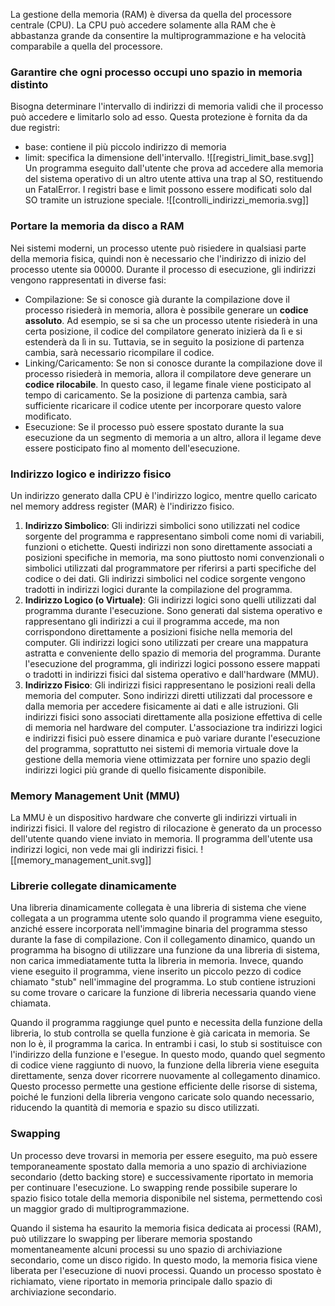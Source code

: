 La gestione della memoria (RAM) è diversa da quella del processore centrale (CPU). La CPU può accedere solamente alla RAM che è abbastanza grande da consentire la multiprogrammazione e ha velocità comparabile a quella del processore.
### Garantire che ogni processo occupi uno spazio in memoria distinto
Bisogna determinare l'intervallo di indirizzi di memoria validi che il processo può accedere e limitarlo solo ad esso. Questa protezione è fornita da da due registri: 
- base: contiene il più piccolo indirizzo di memoria 
- limit: specifica la dimensione dell'intervallo.
![[registri_limit_base.svg]]
Un programma eseguito dall'utente che prova ad accedere alla memoria del sistema operativo di un altro utente attiva una trap al SO, restituendo un FatalError. I registri base e limit possono essere modificati solo dal SO tramite un istruzione speciale.
![[controlli_indirizzi_memoria.svg]]
### Portare la memoria da disco a RAM 
Nei sistemi moderni, un processo utente può risiedere in qualsiasi parte della memoria fisica, quindi non è necessario che l'indirizzo di inizio del processo utente sia 00000. Durante il processo di esecuzione, gli indirizzi vengono rappresentati in diverse fasi:
- Compilazione: Se si conosce già durante la compilazione dove il processo risiederà in memoria, allora è possibile generare un **codice assoluto**. Ad esempio, se si sa che un processo utente risiederà in una certa posizione, il codice del compilatore generato inizierà da lì e si estenderà da lì in su. Tuttavia, se in seguito la posizione di partenza cambia, sarà necessario ricompilare il codice.
- Linking/Caricamento: Se non si conosce durante la compilazione dove il processo risiederà in memoria, allora il compilatore deve generare un **codice rilocabile**. In questo caso, il legame finale viene posticipato al tempo di caricamento. Se la posizione di partenza cambia, sarà sufficiente ricaricare il codice utente per incorporare questo valore modificato.
- Esecuzione: Se il processo può essere spostato durante la sua esecuzione da un segmento di memoria a un altro, allora il legame deve essere posticipato fino al momento dell'esecuzione.
### Indirizzo logico e indirizzo fisico
Un indirizzo generato dalla CPU è l'indirizzo logico, mentre quello caricato nel memory address register (MAR) è l'indirizzo fisico.
1. **Indirizzo Simbolico**: Gli indirizzi simbolici sono utilizzati nel codice sorgente del programma e rappresentano simboli come nomi di variabili, funzioni o etichette. Questi indirizzi non sono direttamente associati a posizioni specifiche in memoria, ma sono piuttosto nomi convenzionali o simbolici utilizzati dal programmatore per riferirsi a parti specifiche del codice o dei dati. Gli indirizzi simbolici nel codice sorgente vengono tradotti in indirizzi logici durante la compilazione del programma.
2. **Indirizzo Logico (o Virtuale)**: Gli indirizzi logici sono quelli utilizzati dal programma durante l'esecuzione. Sono generati dal sistema operativo e rappresentano gli indirizzi a cui il programma accede, ma non corrispondono direttamente a posizioni fisiche nella memoria del computer. Gli indirizzi logici sono utilizzati per creare una mappatura astratta e conveniente dello spazio di memoria del programma. Durante l'esecuzione del programma, gli indirizzi logici possono essere mappati o tradotti in indirizzi fisici dal sistema operativo e dall'hardware (MMU).
3. **Indirizzo Fisico**: Gli indirizzi fisici rappresentano le posizioni reali della memoria del computer. Sono indirizzi diretti utilizzati dal processore e dalla memoria per accedere fisicamente ai dati e alle istruzioni. Gli indirizzi fisici sono associati direttamente alla posizione effettiva di celle di memoria nel hardware del computer. L'associazione tra indirizzi logici e indirizzi fisici può essere dinamica e può variare durante l'esecuzione del programma, soprattutto nei sistemi di memoria virtuale dove la gestione della memoria viene ottimizzata per fornire uno spazio degli indirizzi logici più grande di quello fisicamente disponibile.
### Memory Management Unit (MMU)
La MMU è un dispositivo hardware che converte gli indirizzi virtuali in indirizzi fisici. Il valore del registro di rilocazione è generato da un processo dell'utente quando viene inviato in memoria. Il programma dell'utente usa indirizzi logici, non vede mai gli indirizzi fisici.
![[memory_management_unit.svg]]
### Librerie collegate dinamicamente
Una libreria dinamicamente collegata è una libreria di sistema che viene collegata a un programma utente solo quando il programma viene eseguito, anziché essere incorporata nell'immagine binaria del programma stesso durante la fase di compilazione.
Con il collegamento dinamico, quando un programma ha bisogno di utilizzare una funzione da una libreria di sistema, non carica immediatamente tutta la libreria in memoria. Invece, quando viene eseguito il programma, viene inserito un piccolo pezzo di codice chiamato "stub" nell'immagine del programma. Lo stub contiene istruzioni su come trovare o caricare la funzione di libreria necessaria quando viene chiamata.

Quando il programma raggiunge quel punto e necessita della funzione della libreria, lo stub controlla se quella funzione è già caricata in memoria. Se non lo è, il programma la carica. In entrambi i casi, lo stub si sostituisce con l'indirizzo della funzione e l'esegue. In questo modo, quando quel segmento di codice viene raggiunto di nuovo, la funzione della libreria viene eseguita direttamente, senza dover ricorrere nuovamente al collegamento dinamico. Questo processo permette una gestione efficiente delle risorse di sistema, poiché le funzioni della libreria vengono caricate solo quando necessario, riducendo la quantità di memoria e spazio su disco utilizzati.
### Swapping
Un processo deve trovarsi in memoria per essere eseguito, ma può essere temporaneamente spostato dalla memoria a uno spazio di archiviazione secondario (detto backing store) e successivamente riportato in memoria per continuare l'esecuzione. Lo swapping rende possibile superare lo spazio fisico totale della memoria disponibile nel sistema, permettendo così un maggior grado di multiprogrammazione.

Quando il sistema ha esaurito la memoria fisica dedicata ai processi (RAM), può utilizzare lo swapping per liberare memoria spostando momentaneamente alcuni processi su uno spazio di archiviazione secondario, come un disco rigido. In questo modo, la memoria fisica viene liberata per l'esecuzione di nuovi processi. Quando un processo spostato è richiamato, viene riportato in memoria principale dallo spazio di archiviazione secondario.